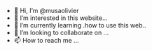 - 👋 Hi, I’m @musaolivier
- 👀 I’m interested in this website...
- 🌱 I’m currently learning .how to use this web..
- 💞️ I’m looking to collaborate on ...
- 📫 How to reach me ...

<!---
musaolivier/musaolivier is a ✨ special ✨ repository because its `README.md` (this file) appears on your GitHub profile.
You can click the Preview link to take a look at your changes.
--->
